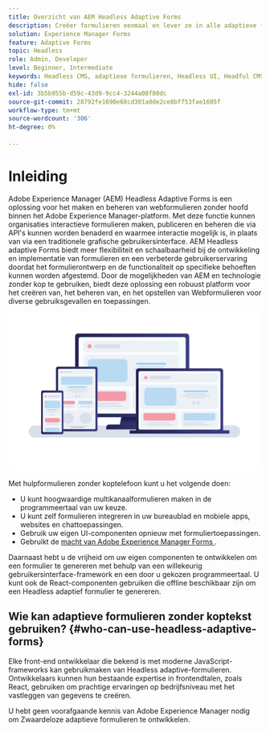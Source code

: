 ```yaml
---
title: Overzicht van AEM Headless Adaptive Forms
description: Creëer formulieren eenmaal en lever ze in alle adaptieve formulieren React, SPA's, Web, mobile, Google Assistant en nog veel meer met AEM Forms Headless.
solution: Experience Manager Forms
feature: Adaptive Forms
topic: Headless
role: Admin, Developer
level: Beginner, Intermediate
keywords: Headless CMS, adaptieve formulieren, Headless UI, Headful CMS, voice assistants, alexa, chatbots, WhatsApp-architectuur
hide: false
exl-id: 3b5b955b-d59c-43d9-9cc4-3244a08f80dc
source-git-commit: 28792fe1690e68cd301a0de2ce8bff53fae1605f
workflow-type: tm+mt
source-wordcount: '306'
ht-degree: 0%

---
```


# Inleiding

Adobe Experience Manager (AEM) Headless Adaptive Forms is een oplossing voor het maken en beheren van webformulieren zonder hoofd binnen het Adobe Experience Manager-platform. Met deze functie kunnen organisaties interactieve formulieren maken, publiceren en beheren die via API&#39;s kunnen worden benaderd en waarmee interactie mogelijk is, in plaats van via een traditionele grafische gebruikersinterface. AEM Headless adaptive Forms biedt meer flexibiliteit en schaalbaarheid bij de ontwikkeling en implementatie van formulieren en een verbeterde gebruikerservaring doordat het formulierontwerp en de functionaliteit op specifieke behoeften kunnen worden afgestemd. Door de mogelijkheden van AEM en technologie zonder kop te gebruiken, biedt deze oplossing een robuust platform voor het creëren van, het beheren van, en het opstellen van Webformulieren voor diverse gebruiksgevallen en toepassingen.

![ bouwt en geeft native een vorm in om het even welke website, een toepassing, of niet-visuele interactie terug ](/help/assets/headless-forms-for-any-device.jpeg)

Met hulpformulieren zonder koptelefoon kunt u het volgende doen:

* U kunt hoogwaardige multikanaalformulieren maken in de programmeertaal van uw keuze.
* U kunt zelf formulieren integreren in uw bureaublad en mobiele apps, websites en chattoepassingen.
* Gebruik uw eigen UI-componenten opnieuw met formuliertoepassingen.
* Gebruikt de [ macht van Adobe Experience Manager Forms ](https://experienceleague.adobe.com/nl/docs/experience-manager-65/content/forms/getting-started/introduction-aem-forms).

Daarnaast hebt u de vrijheid om uw eigen componenten te ontwikkelen om een formulier te genereren met behulp van een willekeurig gebruikersinterface-framework en een door u gekozen programmeertaal. U kunt ook de React-componenten gebruiken die offline beschikbaar zijn om een Headless adaptief formulier te genereren.

## Wie kan adaptieve formulieren zonder koptekst gebruiken? {#who-can-use-headless-adaptive-forms}

Elke front-end ontwikkelaar die bekend is met moderne JavaScript-frameworks kan gebruikmaken van Headless adaptive-formulieren. Ontwikkelaars kunnen hun bestaande expertise in frontendtalen, zoals React, gebruiken om prachtige ervaringen op bedrijfsniveau met het vastleggen van gegevens te creëren.

U hebt geen voorafgaande kennis van Adobe Experience Manager nodig om Zwaardeloze adaptieve formulieren te ontwikkelen.

<!-- 
## How to join the early adopter program? {#how-to-join-early-adopter-forms}

The service is available for AEM Forms as a Cloud Service and AEM 6.5.16.0 Forms or later On-Premise term customers and Adobe-Managed Service enterprise customers. Send an email to [headlessadaptiveforms@adobe.com](mailto:headlessadaptiveforms@adobe.com) from your official email ID to join the early adopter program. 

-->